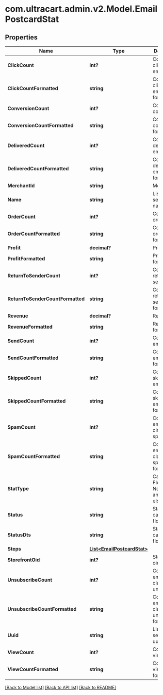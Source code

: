 # com.ultracart.admin.v2.Model.EmailPostcardStat
## Properties

Name | Type | Description | Notes
------------ | ------------- | ------------- | -------------
**ClickCount** | **int?** | Count of clicked emails | [optional] 
**ClickCountFormatted** | **string** | Count of clicked emails, formatted | [optional] 
**ConversionCount** | **int?** | Count of conversions | [optional] 
**ConversionCountFormatted** | **string** | Count of conversions, formatted | [optional] 
**DeliveredCount** | **int?** | Count of delivered emails | [optional] 
**DeliveredCountFormatted** | **string** | Count of delivered emails, formatted | [optional] 
**MerchantId** | **string** | Merchant ID | [optional] 
**Name** | **string** | List or segment name | [optional] 
**OrderCount** | **int?** | Count of orders | [optional] 
**OrderCountFormatted** | **string** | Count of orders, formatted | [optional] 
**Profit** | **decimal?** | Profit | [optional] 
**ProfitFormatted** | **string** | Profit, formatted | [optional] 
**ReturnToSenderCount** | **int?** | Count of return to sender | [optional] 
**ReturnToSenderCountFormatted** | **string** | Count of return to sender, formatted | [optional] 
**Revenue** | **decimal?** | Revenue | [optional] 
**RevenueFormatted** | **string** | Revenue, formatted | [optional] 
**SendCount** | **int?** | Count of emails sent | [optional] 
**SendCountFormatted** | **string** | Count of emails sent, formatted | [optional] 
**SkippedCount** | **int?** | Count of skipped emails | [optional] 
**SkippedCountFormatted** | **string** | Count of skipped emails, formatted | [optional] 
**SpamCount** | **int?** | Count of emails classified as spam | [optional] 
**SpamCountFormatted** | **string** | Count of emails classified as spam, formatted | [optional] 
**StatType** | **string** | Campaign, Flow or None (for anything else) | [optional] 
**Status** | **string** | Status of campaign or flow | [optional] 
**StatusDts** | **string** | Status dts of campaign or flow | [optional] 
**Steps** | [**List&lt;EmailPostcardStat&gt;**](EmailPostcardStat.md) |  | [optional] 
**StorefrontOid** | **int?** | Storefront oid | [optional] 
**UnsubscribeCount** | **int?** | Count of emails classified as unsubscribe | [optional] 
**UnsubscribeCountFormatted** | **string** | Count of emails classified as unsubscribe, formatted | [optional] 
**Uuid** | **string** | List or segment uuid | [optional] 
**ViewCount** | **int?** | Count of views | [optional] 
**ViewCountFormatted** | **string** | Count of views, formatted | [optional] 


[[Back to Model list]](../README.md#documentation-for-models) [[Back to API list]](../README.md#documentation-for-api-endpoints) [[Back to README]](../README.md)

